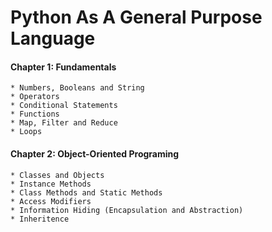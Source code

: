 # Python As A General Purpose Language

#### Chapter 1: Fundamentals
    * Numbers, Booleans and String
    * Operators
    * Conditional Statements
    * Functions
    * Map, Filter and Reduce
    * Loops

#### Chapter 2: Object-Oriented Programing
    * Classes and Objects
    * Instance Methods
    * Class Methods and Static Methods
    * Access Modifiers
    * Information Hiding (Encapsulation and Abstraction)
    * Inheritence